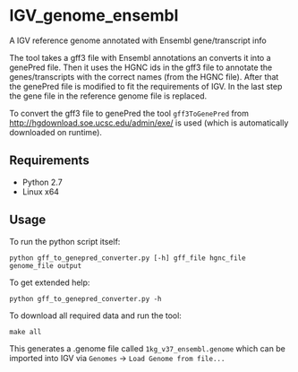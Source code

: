 # IGV_genome_ensembl
A IGV reference genome annotated with Ensembl gene/transcript info

The tool takes a gff3 file with Ensembl annotations an converts it into a genePred file. Then it uses the HGNC ids in the gff3 file to annotate the genes/transcripts with the correct names (from the HGNC file). After that the genePred file is modified to fit the requirements of IGV. In the last step the gene file in the reference genome file is replaced.  

To convert the gff3 file to genePred the tool `gff3ToGenePred` from http://hgdownload.soe.ucsc.edu/admin/exe/ is used (which is automatically downloaded on runtime).

## Requirements
- Python 2.7
- Linux x64

## Usage
To run the python script itself:
```
python gff_to_genepred_converter.py [-h] gff_file hgnc_file genome_file output
```  
To get extended help:  
```
python gff_to_genepred_converter.py -h
``` 
 
To download all required data and run the tool:
```
make all
```  
This generates a .genome file called `1kg_v37_ensembl.genome` which can be imported into IGV via `Genomes` -> `Load Genome from file...`

